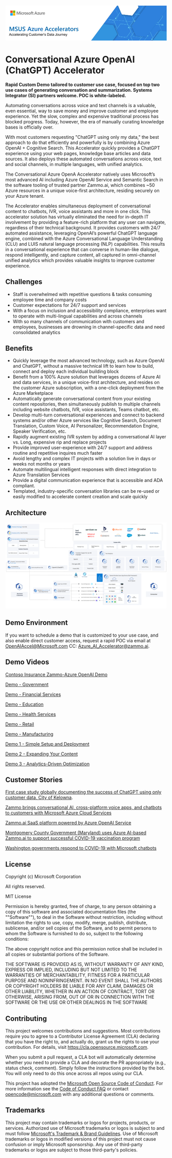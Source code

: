 ![MSUS Solution Accelerator](./images/MSUS%20Solution%20Accelerator%20Banner%20Two_981.png)

# Conversational Azure OpenAI (ChatGPT) Accelerator

**Rapid Custom Demo tailored to customer use case, focused on top two use cases of generating conversation and summarization. Systems Integrator (SI) partners welcome. POC is white-labeled.**

Automating conversations across voice and text channels is a valuable, even essential, way to save money and improve customer and employee experience. Yet the slow, complex and expensive traditional process has blocked progress. Today, however, the era of manually curating knowledge bases is officially over.

With most customers requesting "ChatGPT using only my data," the best approach to do that efficiently and powerfully is by combining Azure OpenAI + Cognitive Search. This Accelerator quickly provides a ChatGPT experience using your web pages, knowledge base articles and data sources. It also deploys these automated conversations across voice, text and social channels, in multiple languages, with unified analytics.

The Conversational Azure OpenA Accelerator natively uses Microsoft’s most advanced AI including Azure OpenAI Service and Semantic Search in the software tooling of trusted partner Zammo.ai, which combines ~50 Azure resources in a unique voice-first architecture, residing securely on your Azure tenant.

The Accelerator enables simultaneous deployment of conversational content to chatbots, IVR, voice assistants and more in one click. This accelerator solution has virtually eliminated the need for in-depth IT involvement by providing a feature-rich platform that any user can navigate, regardless of their technical background. It provides customers with 24/7 automated assistance, leveraging OpenAI’s powerful ChatGPT language engine, combined with the Azure Conversational Language Understanding (CLU) and LUIS natural language processing (NLP) capabilities. This results in a conversational experience that can converse in human-like dialogue, respond intelligently, and capture content, all captured in omni-channel unified analytics which provides valuable insights to improve customer experience.   
 
 
 ## Challenges
* Staff is overwhelmed with repetitive questions & tasks consuming employee time and company costs 
* Customer expectations for 24/7 support and services  
* With a focus on inclusion and accessibility compliance, enterprises want to operate with multi-lingual capabilities and across channels 
* With so many channels of communication with customers and employees, businesses are drowning in channel-specific data and need consolidated analytics 
 
 ## Benefits
* Quickly leverage the most advanced technology, such as Azure OpenAI and ChatGPT, without a massive technical lift to learn how to build, connect and deploy each individual building block 
* Benefit from a 100% Azure solution that leverages dozens of Azure AI and data services, in a unique voice-first architecture, and resides on the customer Azure subscription, with a one-click deployment from the Azure Marketplace 
* Automatically generate conversational content from your existing content repositories, then simultaneously publish to multiple channels including website chatbots, IVR, voice assistants, Teams chatbot, etc. 
* Develop multi-turn conversational experiences and connect to backend systems and/or other Azure services like Cognitive Search, Document Translation, Custom Voice, AI Personalizer, Recommendation Engine, Speaker Verification, etc. 
* Rapidly augment existing IVR system by adding a conversational AI layer vs. Long, expensive rip and replace projects  
* Provide improved user-experience with 24/7 support and address routine and repetitive inquires much faster 
* Avoid lengthy and complex IT projects with a solution live in days or weeks not months or years 
* Automate multilingual intelligent responses with direct integration to Azure Translation Services 
* Provide a digital communication experience that is accessible and ADA compliant. 
* Templated, industry-specific conversation libraries can be re-used or easily modified to accelerate content creation and scale quickly 
 
 ## Architecture
 ![Conversational Azure OpenAI Accelerator Architecture](./images/OPENAI%20Architecture%20Diagram.png)

 
## Demo Environment
If you want to schedule a demo that is customized to your use case, and also enable direct customer access, request a rapid POC via email at OpenAIAccel@Microsoft.com CC: Azure_AI_Accelerator@zammo.ai. 

## Demo Videos 
 [Contoso Insurance Zammo-Azure OpenAI Demo](https://vimeo.com/792353110/314f63bbc3?share=copy)
 
 [Demo - Government](https://vimeo.com/792722191/6aa7391024?share=copy)
 
 [Demo - Financial Services](https://vimeo.com/791949738/72dd087931?share=copy)
 
 [Demo - Education](https://vimeo.com/806037988/60a8102d5c)
 
 [Demo - Health Services](https://vimeo.com/797103031/6c711ec844)
 
 [Demo - Retail](https://vimeo.com/809941410/b97bbb775f)
 
 [Demo - Manufacturing](https://vimeo.com/820587608/266d1e636e?share=copy)
 
 [Demo 1 - Simple Setup and Deployment](https://vimeo.com/578609724/970bdbadb5?embedded=true&source=video_title&owner=98548747)
 
 [Demo 2 - Expanding Your Content](https://vimeo.com/578610828/dc121d0ecf?embedded=true&source=video_title&owner=98548747)
 
 [Demo 3 - Analytics-Driven Optimization](https://vimeo.com/578612056/483c00f2b2?embedded=true&source=video_title&owner=98548747)
 
 ## Customer Stories 
[First case study globally documenting the success of ChatGPT using only customer data, City of Kelowna](https://customers.microsoft.com/en-us/story/1641166525350342888-city-of-kelowna-government-azure-open-ai-service).

[Zammo brings conversational AI, cross-platform voice apps, and chatbots to customers with Microsoft Azure Cloud Services](https://customers.microsoft.com/EN-US/story/1345814013982373610-zammo-professional-services-azure-en-united-states)

[Zammo.ai SaaS platform powered by Azure OpenAI Service](https://customers.microsoft.com/en-us/story/1618376584724698898-zammo-professional-services-azure-openai-services)

[Montgomery County Government (Maryland) uses Azure AI-based Zammo.ai to support successful COVID-19 vaccination program](https://customers.microsoft.com/en-us/story/1354241398257818859-zammo-ai-partner-professional-services-cognitive-services)

[Washington governments respond to COVID-19 with Microsoft chatbots](https://www.microsoft.com/en-us/industry/microsoft-in-business/business-transformation/2020/07/24/washington-governments-respond-to-covid-19-with-microsoft-chatbots/)
 
## License
Copyright (c) Microsoft Corporation

All rights reserved.

MIT License

Permission is hereby granted, free of charge, to any person obtaining a copy of this software and associated documentation files (the ""Software""), to deal in the Software without restriction, including without limitation the rights to use, copy, modify, merge, publish, distribute, sublicense, and/or sell copies of the Software, and to permit persons to whom the Software is furnished to do so, subject to the following conditions:

The above copyright notice and this permission notice shall be included in all copies or substantial portions of the Software.

THE SOFTWARE IS PROVIDED AS IS, WITHOUT WARRANTY OF ANY KIND, EXPRESS OR IMPLIED, INCLUDING BUT NOT LIMITED TO THE WARRANTIES OF MERCHANTABILITY, FITNESS FOR A PARTICULAR PURPOSE AND NONINFRINGEMENT. IN NO EVENT SHALL THE AUTHORS OR COPYRIGHT HOLDERS BE LIABLE FOR ANY CLAIM, DAMAGES OR OTHER LIABILITY, WHETHER IN AN ACTION OF CONTRACT, TORT OR OTHERWISE, ARISING FROM, OUT OF OR IN CONNECTION WITH THE SOFTWARE OR THE USE OR OTHER DEALINGS IN THE SOFTWARE


## Contributing

This project welcomes contributions and suggestions.  Most contributions require you to agree to a
Contributor License Agreement (CLA) declaring that you have the right to, and actually do, grant us
the rights to use your contribution. For details, visit https://cla.opensource.microsoft.com.

When you submit a pull request, a CLA bot will automatically determine whether you need to provide
a CLA and decorate the PR appropriately (e.g., status check, comment). Simply follow the instructions
provided by the bot. You will only need to do this once across all repos using our CLA.

This project has adopted the [Microsoft Open Source Code of Conduct](https://opensource.microsoft.com/codeofconduct/).
For more information see the [Code of Conduct FAQ](https://opensource.microsoft.com/codeofconduct/faq/) or
contact [opencode@microsoft.com](mailto:opencode@microsoft.com) with any additional questions or comments.

## Trademarks

This project may contain trademarks or logos for projects, products, or services. Authorized use of Microsoft 
trademarks or logos is subject to and must follow 
[Microsoft's Trademark & Brand Guidelines](https://www.microsoft.com/en-us/legal/intellectualproperty/trademarks/usage/general).
Use of Microsoft trademarks or logos in modified versions of this project must not cause confusion or imply Microsoft sponsorship.
Any use of third-party trademarks or logos are subject to those third-party's policies.
